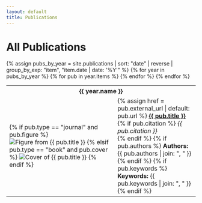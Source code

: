 ```yaml
---
layout: default
title: Publications
---
```


# All Publications

<table class="publications-table">
  <tbody>
    {% assign pubs_by_year = site.publications
       | sort: "date" | reverse
       | group_by_exp: "item", "item.date | date: '%Y'" %}
    {% for year in pubs_by_year %}
      <tr>
        <th colspan="2" class="year-heading">{{ year.name }}</th>
      </tr>
      {% for pub in year.items %}
      <tr>
        <td class="pub-image-cell">
          {% if pub.type == "journal" and pub.figure %}
            <img src="{{ pub.figure | relative_url }}"
                 alt="Figure from {{ pub.title }}">
          {% elsif pub.type == "book" and pub.cover %}
            <img src="{{ pub.cover | relative_url }}"
                 alt="Cover of {{ pub.title }}">
          {% endif %}
        </td>
        <td class="pub-text-cell">
          {% assign href = pub.external_url | default: pub.url %}
          <strong>
            <a href="{{ href }}" target="_blank" rel="noopener">
              {{ pub.title }}
            </a>
          </strong><br/>
          {% if pub.citation %}
            <em>{{ pub.citation }}</em><br/>
          {% endif %}
          {% if pub.authors %}
            <strong>Authors:</strong> {{ pub.authors | join: ", " }}<br/>
          {% endif %}
          {% if pub.keywords %}
            <strong>Keywords:</strong> {{ pub.keywords | join: ", " }}<br/>
          {% endif %}
        </td>
      </tr>
      {% endfor %}
    {% endfor %}
  </tbody>
</table>
